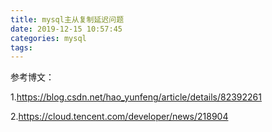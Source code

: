 ```yaml
---
title: mysql主从复制延迟问题
date: 2019-12-15 10:57:45
categories: mysql
tags:
---
```


参考博文：

1.https://blog.csdn.net/hao_yunfeng/article/details/82392261    

2.https://cloud.tencent.com/developer/news/218904

